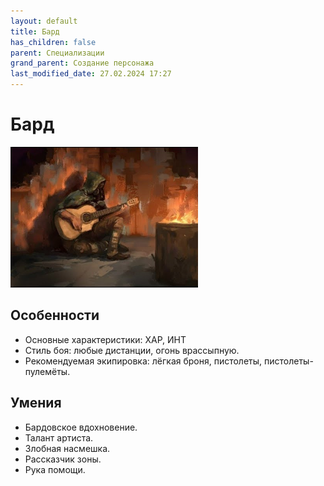 ```yaml
---
layout: default
title: Бард
has_children: false
parent: Специализации
grand_parent: Создание персонажа
last_modified_date: 27.02.2024 17:27
---
```


# Бард

<img src="https://github.com/ivatar39/stalker-ttrpg/blob/main/assets/images/bard.jpg?raw=true" alt="bard" width="300"/>

## Особенности

- Основные характеристики: ХАР, ИНТ
- Стиль боя: любые дистанции, огонь врассыпную.
- Рекомендуемая экипировка: лёгкая броня, пистолеты, пистолеты-пулемёты.


## Умения

- Бардовское вдохновение.
- Талант артиста.
- Злобная насмешка.
- Рассказчик зоны.
- Рука помощи.
